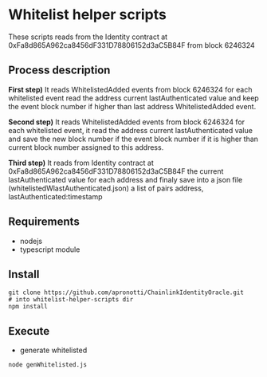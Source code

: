 
# Whitelist helper scripts
These scripts reads from the Identity contract at 0xFa8d865A962ca8456dF331D78806152d3aC5B84F from block 6246324

## Process description

**First step)** It reads WhitelistedAdded events from block 6246324 for each whitelisted event read the address current lastAuthenticated value and keep the event block number if higher than last address WhitelistedAdded event.

**Second step)** It reads WhitelistedAdded events from block 6246324 for each whitelisted event, it read the address current lastAuthenticated value and save the new block number if the event block number if it is higher than current block number assigned to this address.

**Third step)** It reads from Identity contract at 0xFa8d865A962ca8456dF331D78806152d3aC5B84F the current lastAuthenticated value for each address and finaly save into a json file (whitelistedWlastAuthenticated.json) a list of pairs address, lastAuthenticated:timestamp


## Requirements 

 * nodejs 
 * typescript module

## Install
```
git clone https://github.com/apronotti/ChainlinkIdentityOracle.git
# into whitelist-helper-scripts dir
npm install
```
## Execute

 * generate whitelisted
```
node genWhitelisted.js
```
